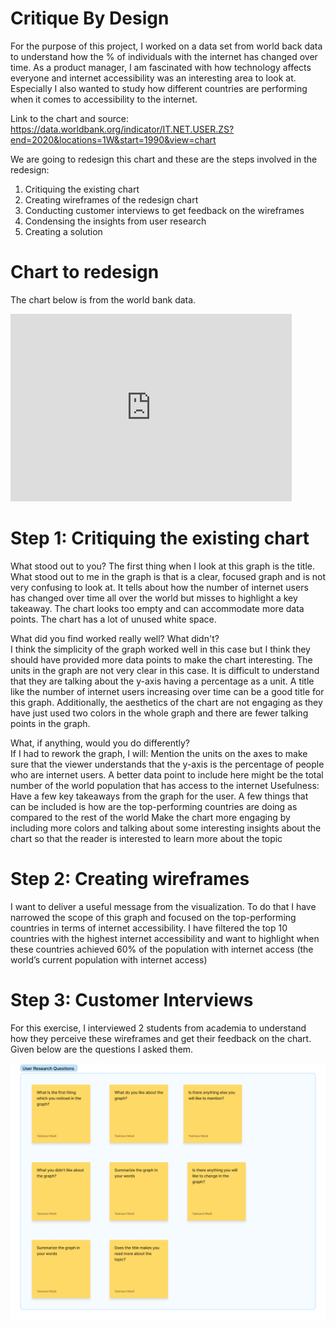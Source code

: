 # Critique By Design 
For the purpose of this project, I worked on a data set from world back data to understand how the % of individuals with the internet has changed over time. As a product manager, I am fascinated with how technology affects everyone and internet accessibility was an interesting area to look at. Especially I also wanted to study how different countries are performing when it comes to accessibility to the internet. 

Link to the chart and source: https://data.worldbank.org/indicator/IT.NET.USER.ZS?end=2020&locations=1W&start=1990&view=chart

We are going to redesign this chart and these are the steps involved in the redesign: 

1. Critiquing the existing chart 
2. Creating wireframes of the redesign chart 
3. Conducting customer interviews to get feedback on the wireframes
4. Condensing the insights from user research 
5. Creating a solution 

# Chart to redesign

The chart below is from the world bank data. 

<iframe src="https://data.worldbank.org/share/widget?end=2020&indicators=IT.NET.USER.ZS&locations=1W&start=1990&view=chart" width='450' height='300' frameBorder='0' scrolling="no" ></iframe>


# Step 1: Critiquing the existing chart 

What stood out to you? 
The first thing when I look at this graph is the title. What stood out to me in the graph is that is a clear, focused graph and is not very confusing to look at. It tells about how the number of internet users has changed over time all over the world but misses to highlight a key takeaway. The chart looks too empty and can accommodate more data points. The chart has a lot of unused white space. 

What did you find worked really well?  What didn't?  
I think the simplicity of the graph worked well in this case but I think they should have provided more data points to make the chart interesting. The units in the graph are not very clear in this case. It is difficult to understand that they are talking about the y-axis having a percentage as a unit. A title like the number of internet users increasing over time can be a good title for this graph. Additionally, the aesthetics of the chart are not engaging as they have just used two colors in the whole graph and there are fewer talking points in the graph. 

What, if anything, would you do differently?  
If I had to rework the graph, I will: 
Mention the units on the axes to make sure that the viewer understands that the y-axis is the percentage of people who are internet users. A better data point to include here might be the total number of the world population that has access to the internet 
Usefulness: Have a few key takeaways from the graph for the user. A few things that can be included is how are the top-performing countries are doing as compared to the rest of the world 
Make the chart more engaging by including more colors and talking about some interesting insights about the chart so that the reader is interested to learn more about the topic 


# Step 2: Creating wireframes

I want to deliver a useful message from the visualization. To do that I have narrowed the scope of this graph and focused on the top-performing countries in terms of internet accessibility.  I have filtered the top 10 countries with the highest internet accessibility and want to highlight when these countries achieved 60% of the population with internet access (the world’s current population with internet access) 


# Step 3: Customer Interviews
For this exercise, I interviewed 2  students from academia to understand how they perceive these wireframes and get their feedback on the chart. Given below are the questions I asked them. 

![Research Questions](Untitled.jpg)
